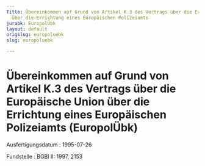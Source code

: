 ```yaml
---
Title: Übereinkommen auf Grund von Artikel K.3 des Vertrags über die Europäische Union
  über die Errichtung eines Europäischen Polizeiamts
jurabk: EuropolÜbk
layout: default
origslug: europoluebk
slug: europoluebk

---
```


# Übereinkommen auf Grund von Artikel K.3 des Vertrags über die Europäische Union über die Errichtung eines Europäischen Polizeiamts (EuropolÜbk)

Ausfertigungsdatum
:   1995-07-26

Fundstelle
:   BGBl II: 1997, 2153

